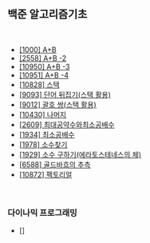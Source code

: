 백준 알고리즘기초
---

<br/>

* [[1000] A+B](https://github.com/KimYoungQ/study/blob/main/%EB%B0%B1%EC%A4%80_%EC%95%8C%EA%B3%A0%EB%A6%AC%EC%A6%98%EA%B8%B0%EC%B4%88/%5B1000%5D%20A%2BB.md)
* [[2558] A+B -2](https://github.com/KimYoungQ/study/blob/main/%EB%B0%B1%EC%A4%80_%EC%95%8C%EA%B3%A0%EB%A6%AC%EC%A6%98%EA%B8%B0%EC%B4%88/%5B2558%5D%20A%2BB%20-2.md)
* [[10950] A+B -3](https://github.com/KimYoungQ/study/blob/main/%EB%B0%B1%EC%A4%80_%EC%95%8C%EA%B3%A0%EB%A6%AC%EC%A6%98%EA%B8%B0%EC%B4%88/%5B10950%5D%20A%2BB%20-3.md)
* [[10951] A+B -4](https://github.com/KimYoungQ/study/blob/main/%EB%B0%B1%EC%A4%80_%EC%95%8C%EA%B3%A0%EB%A6%AC%EC%A6%98%EA%B8%B0%EC%B4%88/%5B10951%5D%20A%2BB%20-4.md)
* [[10828] 스택](https://github.com/KimYoungQ/study/blob/main/%EB%B0%B1%EC%A4%80_%EC%95%8C%EA%B3%A0%EB%A6%AC%EC%A6%98%EA%B8%B0%EC%B4%88/%5B10828%5D%20%EC%8A%A4%ED%83%9D.md)
* [[9093] 단어 뒤집기(스택 활용)](https://github.com/KimYoungQ/study/blob/main/%EB%B0%B1%EC%A4%80_%EC%95%8C%EA%B3%A0%EB%A6%AC%EC%A6%98%EA%B8%B0%EC%B4%88/%5B9093%5D%20%EB%8B%A8%EC%96%B4%20%EB%92%A4%EC%A7%91%EA%B8%B0(%EC%8A%A4%ED%83%9D%20%ED%99%9C%EC%9A%A9).md)
* [[9012] 괄호 쌍(스택 활용)](https://github.com/KimYoungQ/study/blob/main/%EB%B0%B1%EC%A4%80_%EC%95%8C%EA%B3%A0%EB%A6%AC%EC%A6%98%EA%B8%B0%EC%B4%88/%5B9012%5D%20%EA%B4%84%ED%98%B8%20%EC%8C%8D(%EC%8A%A4%ED%83%9D%20%ED%99%9C%EC%9A%A9).md)
* [[10430] 나머지](https://github.com/KimYoungQ/study/blob/main/%EB%B0%B1%EC%A4%80_%EC%95%8C%EA%B3%A0%EB%A6%AC%EC%A6%98%EA%B8%B0%EC%B4%88/%5B10430%5D%EB%82%98%EB%A8%B8%EC%A7%80.md)
* [[2609] 최대공약수와최소공배수](https://github.com/KimYoungQ/study/blob/main/%EB%B0%B1%EC%A4%80_%EC%95%8C%EA%B3%A0%EB%A6%AC%EC%A6%98%EA%B8%B0%EC%B4%88/%5B2609%5D%20%EC%B5%9C%EB%8C%80%EA%B3%B5%EC%95%BD%EC%88%98%EC%99%80%EC%B5%9C%EC%86%8C%EA%B3%B5%EB%B0%B0%EC%88%98.md)
* [[1934] 최소공배수](https://github.com/KimYoungQ/study/blob/main/%EB%B0%B1%EC%A4%80_%EC%95%8C%EA%B3%A0%EB%A6%AC%EC%A6%98%EA%B8%B0%EC%B4%88/%5B1934%5D%20%EC%B5%9C%EC%86%8C%EA%B3%B5%EB%B0%B0%EC%88%98.md)
* [[1978] 소수찾기](https://github.com/KimYoungQ/study/blob/main/%EB%B0%B1%EC%A4%80_%EC%95%8C%EA%B3%A0%EB%A6%AC%EC%A6%98%EA%B8%B0%EC%B4%88/%5B1978%5D%20%EC%86%8C%EC%88%98%20%EC%B0%BE%EA%B8%B0.md)
* [[1929] 소수 구하기(에라토스테네스의 체)](https://github.com/KimYoungQ/study/blob/main/%EB%B0%B1%EC%A4%80_%EC%95%8C%EA%B3%A0%EB%A6%AC%EC%A6%98%EA%B8%B0%EC%B4%88/%5B1929%5D%20%EC%86%8C%EC%88%98%20%EA%B5%AC%ED%95%98%EA%B8%B0(%EC%97%90%EB%9D%BC%ED%86%A0%EC%8A%A4%ED%85%8C%EB%84%A4%EC%8A%A4%EC%9D%98%20%EC%B2%B4).md)
* [[6588] 골드바흐의 추측](https://github.com/KimYoungQ/study/blob/main/%EB%B0%B1%EC%A4%80_%EC%95%8C%EA%B3%A0%EB%A6%AC%EC%A6%98%EA%B8%B0%EC%B4%88/%5B6588%5D%20%EA%B3%A8%EB%93%9C%EB%B0%94%ED%9D%90%EC%9D%98%20%EC%B6%94%EC%B8%A1.md)
* [[10872] 팩토리얼](https://github.com/KimYoungQ/study/blob/main/%EB%B0%B1%EC%A4%80_%EC%95%8C%EA%B3%A0%EB%A6%AC%EC%A6%98%EA%B8%B0%EC%B4%88/%5B10872%5D%20%ED%8C%A9%ED%86%A0%EB%A6%AC%EC%96%BC.md)

<br/>

### 다이나믹 프로그래밍
* []
